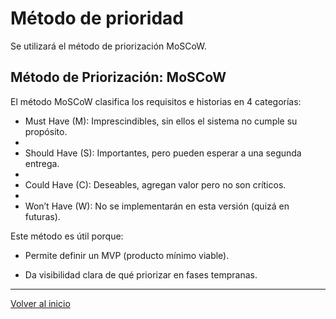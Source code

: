 # Método de prioridad
Se utilizará el método de priorización MoSCoW.
## Método de Priorización: MoSCoW

El método MoSCoW clasifica los requisitos e historias en 4 categorías:

* Must Have (M): Imprescindibles, sin ellos el sistema no cumple su propósito.
* 
* Should Have (S): Importantes, pero pueden esperar a una segunda entrega.
* 
* Could Have (C): Deseables, agregan valor pero no son críticos.
* 
* Won’t Have (W): No se implementarán en esta versión (quizá en futuras).

Este método es útil porque:

* Permite definir un MVP (producto mínimo viable).
  
* Da visibilidad clara de qué priorizar en fases tempranas.

---
[Volver al inicio](../README.md)
